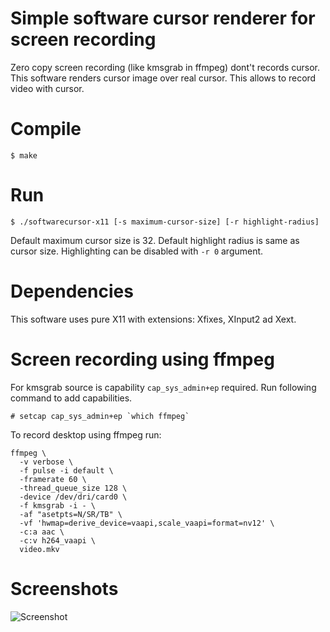 # Simple software cursor renderer for screen recording

Zero copy screen recording (like kmsgrab in ffmpeg) dont't records cursor. This
software renders cursor image over real cursor. This allows to record video with
cursor.

# Compile

```
$ make
```

# Run

```
$ ./softwarecursor-x11 [-s maximum-cursor-size] [-r highlight-radius]
```

Default maximum cursor size is 32. Default highlight radius is same as cursor
size. Highlighting can be disabled with `-r 0` argument.


# Dependencies

This software uses pure X11 with extensions: Xfixes, XInput2 ad Xext.

# Screen recording using ffmpeg

For kmsgrab source is capability `cap_sys_admin+ep` required. Run following
command to add capabilities.

```
# setcap cap_sys_admin+ep `which ffmpeg`
```

To record desktop using ffmpeg run:

```
ffmpeg \
  -v verbose \
  -f pulse -i default \
  -framerate 60 \
  -thread_queue_size 128 \
  -device /dev/dri/card0 \
  -f kmsgrab -i - \
  -af "asetpts=N/SR/TB" \
  -vf 'hwmap=derive_device=vaapi,scale_vaapi=format=nv12' \
  -c:a aac \
  -c:v h264_vaapi \
  video.mkv
```

# Screenshots

![Screenshot](https://raw.githubusercontent.com/wiki/mireq/software-cursor/softwarecursor.gif)
